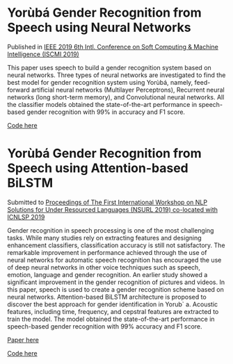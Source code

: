 # Yorùbá Gender Recognition from Speech using Neural Networks
Published in [IEEE 2019 6th Intl. Conference on Soft Computing & Machine Intelligence (ISCMI 2019)](https://ieeexplore.ieee.org/abstract/document/9004376)

This paper uses speech to build a gender recognition system based on neural networks. Three types of neural networks are investigated to find the best model for gender recognition system using Yorùbá, namely, feed-forward artificial neural networks (Multilayer Perceptrons), Recurrent neural networks (long short-term memory), and Convolutional neural networks. All the classifier models obtained the state-of-the-art performance in speech-based gender recognition with 99% in accuracy and F1 score.

[Code here]()

# Yorùbá Gender Recognition from Speech using Attention-based BiLSTM
Submitted to [Proceedings of The First International Workshop on NLP Solutions for Under Resourced Languages (NSURL 2019) co-located with ICNLSP 2019](https://aclanthology.org/volumes/2019.nsurl-1/)

Gender recognition in speech processing is one of the most challenging tasks. While many studies rely on extracting features and designing enhancement classifiers, classification accuracy is still not satisfactory. The remarkable improvement in performance achieved through the use of neural networks for automatic speech recognition has encouraged the use of deep neural networks in other voice techniques such as speech, emotion, language and gender recognition. An earlier study showed a significant improvement in the gender recognition of pictures and videos. In this paper, speech is used to create a gender recognition scheme based on neural networks. Attention-based BiLSTM architecture is proposed to discover the best approach for gender identification in Yorub` a. Acoustic features, including time, frequency, and cepstral features are extracted to train the model. The model obtained the state-of-the-art performance in speech-based gender recognition with 99% accuracy and F1 score.

[Paper here](https://aclanthology.org/2019.nsurl-1.3/)

[Code here](/notebook.ipynb)
